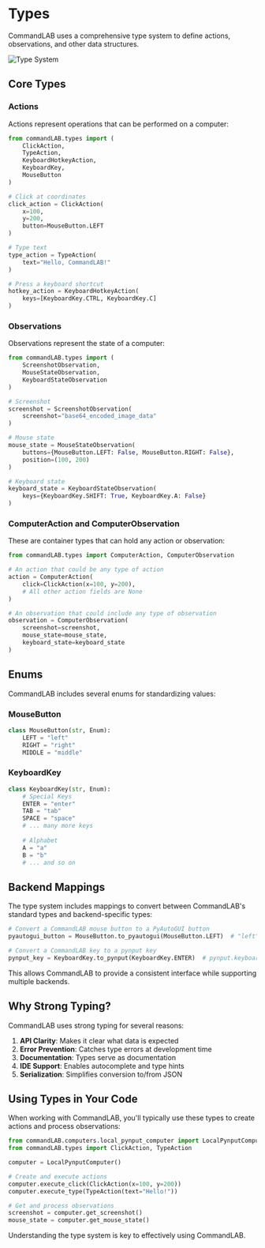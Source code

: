 # Types

CommandLAB uses a comprehensive type system to define actions, observations, and other data structures.

![Type System](../assets/images/type_system.png)

## Core Types

### Actions

Actions represent operations that can be performed on a computer:

```python
from commandLAB.types import (
    ClickAction,
    TypeAction,
    KeyboardHotkeyAction,
    KeyboardKey,
    MouseButton
)

# Click at coordinates
click_action = ClickAction(
    x=100, 
    y=200, 
    button=MouseButton.LEFT
)

# Type text
type_action = TypeAction(
    text="Hello, CommandLAB!"
)

# Press a keyboard shortcut
hotkey_action = KeyboardHotkeyAction(
    keys=[KeyboardKey.CTRL, KeyboardKey.C]
)
```

### Observations

Observations represent the state of a computer:

```python
from commandLAB.types import (
    ScreenshotObservation,
    MouseStateObservation,
    KeyboardStateObservation
)

# Screenshot
screenshot = ScreenshotObservation(
    screenshot="base64_encoded_image_data"
)

# Mouse state
mouse_state = MouseStateObservation(
    buttons={MouseButton.LEFT: False, MouseButton.RIGHT: False},
    position=(100, 200)
)

# Keyboard state
keyboard_state = KeyboardStateObservation(
    keys={KeyboardKey.SHIFT: True, KeyboardKey.A: False}
)
```

### ComputerAction and ComputerObservation

These are container types that can hold any action or observation:

```python
from commandLAB.types import ComputerAction, ComputerObservation

# An action that could be any type of action
action = ComputerAction(
    click=ClickAction(x=100, y=200),
    # All other action fields are None
)

# An observation that could include any type of observation
observation = ComputerObservation(
    screenshot=screenshot,
    mouse_state=mouse_state,
    keyboard_state=keyboard_state
)
```

## Enums

CommandLAB includes several enums for standardizing values:

### MouseButton

```python
class MouseButton(str, Enum):
    LEFT = "left"
    RIGHT = "right"
    MIDDLE = "middle"
```

### KeyboardKey

```python
class KeyboardKey(str, Enum):
    # Special Keys
    ENTER = "enter"
    TAB = "tab"
    SPACE = "space"
    # ... many more keys
    
    # Alphabet
    A = "a"
    B = "b"
    # ... and so on
```

## Backend Mappings

The type system includes mappings to convert between CommandLAB's standard types and backend-specific types:

```python
# Convert a CommandLAB mouse button to a PyAutoGUI button
pyautogui_button = MouseButton.to_pyautogui(MouseButton.LEFT)  # "left"

# Convert a CommandLAB key to a pynput key
pynput_key = KeyboardKey.to_pynput(KeyboardKey.ENTER)  # pynput.keyboard.Key.enter
```

This allows CommandLAB to provide a consistent interface while supporting multiple backends.

## Why Strong Typing?

CommandLAB uses strong typing for several reasons:

1. **API Clarity**: Makes it clear what data is expected
1. **Error Prevention**: Catches type errors at development time
1. **Documentation**: Types serve as documentation
1. **IDE Support**: Enables autocomplete and type hints
1. **Serialization**: Simplifies conversion to/from JSON

## Using Types in Your Code

When working with CommandLAB, you'll typically use these types to create actions and process observations:

```python
from commandLAB.computers.local_pynput_computer import LocalPynputComputer
from commandLAB.types import ClickAction, TypeAction

computer = LocalPynputComputer()

# Create and execute actions
computer.execute_click(ClickAction(x=100, y=200))
computer.execute_type(TypeAction(text="Hello!"))

# Get and process observations
screenshot = computer.get_screenshot()
mouse_state = computer.get_mouse_state()
```

Understanding the type system is key to effectively using CommandLAB.
